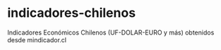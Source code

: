 # indicadores-chilenos
Indicadores Económicos Chilenos (UF-DOLAR-EURO y más) obtenidos desde mindicador.cl
